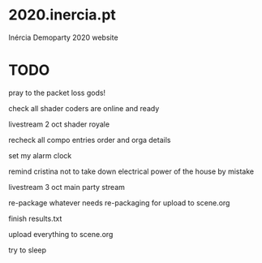 # 2020.inercia.pt
Inércia Demoparty 2020 website

# TODO

pray to the packet loss gods!

check all shader coders are online and ready

livestream 2 oct shader royale

recheck all compo entries order and orga details

set my alarm clock

remind cristina not to take down electrical power of the house by mistake

livestream 3 oct main party stream

re-package whatever needs re-packaging for upload to scene.org

finish results.txt

upload everything to scene.org

try to sleep
